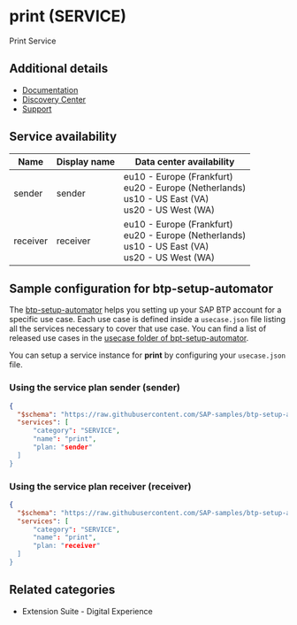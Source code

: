 # print (SERVICE)

Print Service

## Additional details
- [Documentation](https://help.sap.com/viewer/product/SCP_PRINT_SERVICE/SHIP/en-US)
- [Discovery Center](https://discovery-center.cloud.sap/serviceCatalog/print-service)
- [Support](https://launchpad.support.sap.com)

## Service availability

| Name | Display name | Data center availability  |
|------|----------------|---------------------------|
|  sender  |  sender  | eu10 - Europe (Frankfurt)<br> eu20 - Europe (Netherlands)<br> us10 - US East (VA)<br> us20 - US West (WA)  |
|  receiver  |  receiver  | eu10 - Europe (Frankfurt)<br> eu20 - Europe (Netherlands)<br> us10 - US East (VA)<br> us20 - US West (WA)  |

## Sample configuration for btp-setup-automator

The [btp-setup-automator](https://github.com/SAP-samples/btp-setup-automator) helps you setting up your SAP BTP account for a specific use case. Each use case is defined inside a `usecase.json` file listing all the services necessary to cover that use case. You can find a list of released use cases in the [usecase folder of bpt-setup-automator](https://github.com/SAP-samples/btp-setup-automator/tree/main/usecases).

You can setup a service instance for **print** by configuring your `usecase.json` file.

### Using the service plan **sender** (sender)

```json
{
  "$schema": "https://raw.githubusercontent.com/SAP-samples/btp-setup-automator/main/libs/btpsa-usecase.json",
  "services": [
      "category": "SERVICE",
      "name": "print",
      "plan: "sender"
  ]
}
```

### Using the service plan **receiver** (receiver)

```json
{
  "$schema": "https://raw.githubusercontent.com/SAP-samples/btp-setup-automator/main/libs/btpsa-usecase.json",
  "services": [
      "category": "SERVICE",
      "name": "print",
      "plan: "receiver"
  ]
}
```


## Related categories
- Extension Suite - Digital Experience